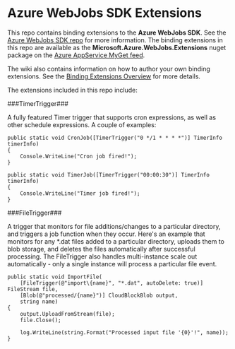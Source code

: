 ﻿Azure WebJobs SDK Extensions
===
This repo contains binding extensions to the **Azure WebJobs SDK**. See the [Azure WebJobs SDK repo](https://github.com/Azure/azure-webjobs-sdk) for more information. The binding extensions in this repo are available as the **Microsoft.Azure.WebJobs.Extensions** nuget package on the [Azure AppService MyGet feed](https://www.myget.org/gallery/azure-appservice).

The wiki also contains information on how to author your own binding extensions. See the [Binding Extensions Overview](https://github.com/Azure/azure-webjobs-sdk-extensions/wiki/Binding-Extensions-Overview) for more details.

The extensions included in this repo include:

###TimerTrigger###

A fully featured Timer trigger that supports cron expressions, as well as other schedule expressions. A couple of examples:

    public static void CronJob([TimerTrigger("0 */1 * * * *")] TimerInfo timerInfo)
    {
        Console.WriteLine("Cron job fired!");
    }

    public static void TimerJob([TimerTrigger("00:00:30")] TimerInfo timerInfo)
    {
        Console.WriteLine("Timer job fired!");
    }
    
###FileTrigger###

A trigger that monitors for file additions/changes to a particular directory, and triggers a job function when they occur. Here's an example that monitors for any *.dat files added to a particular directory, uploads them to blob storage, and deletes the files automatically after successful processing. The FileTrigger also handles multi-instance scale out automatically - only a single instance will process a particular file event.

    public static void ImportFile(
        [FileTrigger(@"import\{name}", "*.dat", autoDelete: true)] FileStream file,
        [Blob(@"processed/{name}")] CloudBlockBlob output,
        string name)
    {
        output.UploadFromStream(file);
        file.Close();

        log.WriteLine(string.Format("Processed input file '{0}'!", name));
    }
